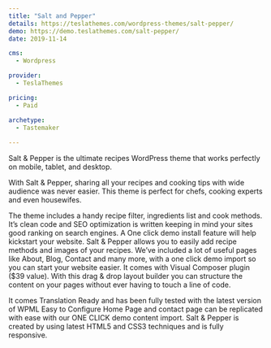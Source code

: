 ```yaml
---
title: "Salt and Pepper"
details: https://teslathemes.com/wordpress-themes/salt-pepper/
demo: https://demo.teslathemes.com/salt-pepper/
date: 2019-11-14

cms: 
  - Wordpress

provider: 
  - TeslaThemes

pricing:
  - Paid

archetype:
  - Tastemaker
  
---
```


Salt & Pepper is the ultimate recipes WordPress theme that works perfectly on mobile, tablet, and desktop.

With Salt & Pepper, sharing all your recipes and cooking tips with wide audience was never easier. This theme is perfect for chefs, cooking experts and even housewifes.

The theme includes a handy recipe filter, ingredients list and cook methods. It’s clean code and SEO optimization is written keeping in mind your sites good ranking on search engines. A One click demo install feature will help kickstart your website. Salt & Pepper allows you to easily add recipe methods and images of your recipes.
We’ve included a lot of useful pages like About, Blog, Contact and many more, with a one click demo import so you can start your website easier. It comes with Visual Composer plugin ($39 value). With this drag & drop layout builder you can structure the content on your pages without ever having to touch a line of code.

It comes Translation Ready and has been fully tested with the latest version of WPML
Easy to Configure Home Page and contact page can be replicated with ease with our ONE CLICK demo content import.
Salt & Pepper is created by using latest HTML5 and CSS3 techniques and is fully responsive.
